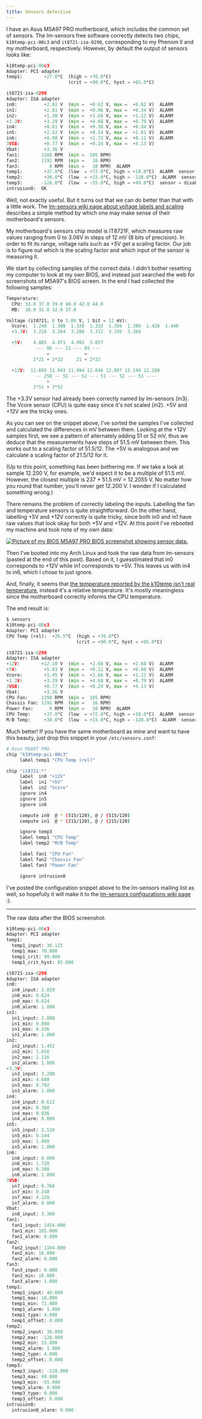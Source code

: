```yaml
---
title: Sensors detective
---
```


I have an Asus M5A97 PRO motherboard, which includes the common set of
sensors.  The lm-sensors free software correctly detects two chips,
`k10temp-pci-00c3` and `it8721-isa-0290`, corresponding to my Phenom
II and my motherboard, respectively.  However, by default the output
of sensors looks like:

<!--more-->

```python
k10temp-pci-00c3
Adapter: PCI adapter
temp1:        +27.0°C  (high = +70.0°C)
                       (crit = +90.0°C, hyst = +85.0°C)

it8721-isa-0290
Adapter: ISA adapter
in0:          +2.82 V  (min =  +0.62 V, max =  +0.62 V)  ALARM
in1:          +2.81 V  (min =  +0.06 V, max =  +0.34 V)  ALARM
in2:          +1.30 V  (min =  +1.66 V, max =  +1.12 V)  ALARM
+3.3V:        +3.29 V  (min =  +4.68 V, max =  +0.79 V)  ALARM
in4:          +0.61 V  (min =  +0.36 V, max =  +0.94 V)
in5:          +2.52 V  (min =  +0.14 V, max =  +1.01 V)  ALARM
in6:          +0.00 V  (min =  +1.73 V, max =  +0.11 V)  ALARM
3VSB:         +0.77 V  (min =  +0.24 V, max =  +4.13 V)
Vbat:         +3.36 V
fan1:        1288 RPM  (min =  105 RPM)
fan2:        1192 RPM  (min =   16 RPM)
fan3:           0 RPM  (min =   10 RPM)  ALARM
temp1:        +37.0°C  (low  = +72.0°C, high = +10.0°C)  ALARM  sensor = thermistor
temp2:        +30.0°C  (low  = +15.0°C, high = -128.0°C)  ALARM  sensor = thermistor
temp3:       -128.0°C  (low  = -55.0°C, high = +49.0°C)  sensor = disabled
intrusion0:  OK
```

Well, not exactly useful.  But it turns out that we can do better than
that with a little work. The <a
href="http://www.lm-sensors.org/wiki/VoltageLabelsAndScaling">lm-sensors
wiki page about voltage labels and scaling</a> describes a simple
method by which one may make sense of their motherboard's sensors.

My motherboard's sensors chip model is IT8721F, which measures raw
values ranging from 0 to 3.06V in steps of 12 mV (8 bits of
precision).  In order to fit its range, voltage rails such as +5V get
a scaling factor.  Our job is to figure out which is the scaling
factor and which input of the sensor is measuring it.

We start by collecting samples of the correct data.  I didn't bother
resetting my computer to look at my own BIOS, and instead just
searched the web for screenshots of M5A97's BIOS screen.  In the end I
had collected the following samples:

```python
Temperature:
  CPU: 33.0 37.0 39.0 40.0 42.0 44.0
  MB:  30.0 31.0 32.0 37.0

Voltage (it8721, 0 to 3.06 V, 1 bit = 12 mV):
  Vcore:  1.248  1.308  1.320  1.332  1.356  1.380  1.428  1.440
  +3.3V:  3.216  3.264  3.288  3.312  3.336  3.360

  +5V:    4.885  4.971  4.992  5.057
           --- 86 --- 21 --- 65 ---
               =             =
          2*21 + 2*22     21 + 2*22

  +12V:  11.685 11.943 11.994 12.046 12.097 12.149 12.200
           -- 258 -- 51 --- 52 --- 51 --- 52 --- 51 ----
               =
          2*51 + 3*52
```

The +3.3V sensor had already been correctly named by lm-sensors (in3).
The Vcore sensor (CPU) is quite easy since it's not scaled (in2). +5V
and +12V are the tricky ones.

As you can see on the snippet above, I've sorted the samples I've
collected and calculated the differences in mV between them.  Looking
at the +12V samples first, we see a pattern of alternately adding 51
or 52 mV, thus we deduce that the measurements have steps of 51.5 mV
between them.  This works out to a scaling factor of 51.5/12.  The +5V
is analogous and we calculate a scaling factor of 21.5/12 for it.

(Up to this point, something has been bothering me.  If we take a look
at sample 12.200 V, for example, we'd expect it to be a multiple
of 51.5 mV.  However, the closest multiple is 237 * 51.5 mV = 12.2055
V.  No matter how you round that number, you'll never get 12.200 V.  I
wonder if I calculated something wrong.)

There remains the problem of correctly labeling the inputs.  Labelling
the fan and temperature sensors is quite straightforward. On the other
hand, labelling +5V and +12V correctly is quite tricky, since both in0
and in1 have raw values that look okay for both +5V and +12V.  At this
point I've rebooted my machine and took note of my own data:

<a class="picture" target="_blank" href="/images/2013-12-bios-full.jpg" title="Full size image"><img src="/images/2013-12-bios.jpg" alt="Picture of my BIOS"> M5A97 PRO BIOS screenshot showing sensor data.</a>

Then I've booted into my Arch Linux and took the raw data from
lm-sensors (pasted at the end of this post). Based on it, I
guesstimated that in0 corresponds to +12V while in1 corresponds to
+5V.  This leaves us with in4 to in6, which I chose to just ignore.

And, finally, it seems that <a
href="https://www.kernel.org/doc/Documentation/hwmon/k10temp">the
temperature reported by the k10temp isn't real temperature</a>,
instead it's a relative temperature.  It's mostly meaningless since
the motherboard correctly informs the CPU temperature.

The end result is:

```python
$ sensors
k10temp-pci-00c3
Adapter: PCI adapter
CPU Temp (rel):  +26.5°C  (high = +70.0°C)
                          (crit = +90.0°C, hyst = +85.0°C)

it8721-isa-0290
Adapter: ISA adapter
+12V:        +12.10 V  (min =  +2.68 V, max =  +2.68 V)  ALARM
+5V:          +5.03 V  (min =  +0.11 V, max =  +0.60 V)  ALARM
Vcore:        +1.45 V  (min =  +1.66 V, max =  +1.12 V)  ALARM
+3.3V:        +3.29 V  (min =  +4.68 V, max =  +0.79 V)  ALARM
3VSB:         +0.77 V  (min =  +0.24 V, max =  +4.13 V)
Vbat:         +3.36 V
CPU Fan:     1290 RPM  (min =  105 RPM)
Chassis Fan: 1192 RPM  (min =   16 RPM)
Power Fan:      0 RPM  (min =   10 RPM)  ALARM
CPU Temp:     +37.0°C  (low  = +72.0°C, high = +10.0°C)  ALARM  sensor = thermistor
M/B Temp:     +30.0°C  (low  = +15.0°C, high = -128.0°C)  ALARM  sensor = thermistor
```

Much better!  If you have the same motherboard as mine and want to
have this beauty, just drop this snippet in your `/etc/sensors.conf`:

```bash
# Asus M5A97 PRO
chip "k10temp-pci-00c3"
     label temp1 "CPU Temp (rel)"

chip "it8721-*"
     label  in0 "+12V"
     label  in1 "+5V"
     label  in2 "Vcore"
     ignore in4
     ignore in5
     ignore in6

     compute in0  @ * (515/120), @ / (515/120)
     compute in1  @ * (215/120), @ / (215/120)

     ignore temp3
     label temp1 "CPU Temp"
     label temp2 "M/B Temp"

     label fan1 "CPU Fan"
     label fan2 "Chassis Fan"
     label fan3 "Power Fan"

     ignore intrusion0
```

I've posted the configuration snippet above to the lm-sensors mailing
list as well, so hopefully it will make it to the <a
href="http://www.lm-sensors.org/wiki/Configurations">lm-sensors
configurations wiki page</a> :).

<hr>

The raw data after the BIOS screenshot:

```python
k10temp-pci-00c3
Adapter: PCI adapter
temp1:
  temp1_input: 30.125
  temp1_max: 70.000
  temp1_crit: 90.000
  temp1_crit_hyst: 85.000

it8721-isa-0290
Adapter: ISA adapter
in0:
  in0_input: 2.820
  in0_min: 0.624
  in0_max: 0.624
  in0_alarm: 1.000
in1:
  in1_input: 2.808
  in1_min: 0.060
  in1_max: 0.336
  in1_alarm: 1.000
in2:
  in2_input: 1.452
  in2_min: 1.656
  in2_max: 1.116
  in2_alarm: 1.000
+3.3V:
  in3_input: 3.288
  in3_min: 4.680
  in3_max: 0.792
  in3_alarm: 1.000
in4:
  in4_input: 0.612
  in4_min: 0.360
  in4_max: 0.936
  in4_alarm: 0.000
in5:
  in5_input: 2.520
  in5_min: 0.144
  in5_max: 1.008
  in5_alarm: 1.000
in6:
  in6_input: 0.000
  in6_min: 1.728
  in6_max: 0.108
  in6_alarm: 1.000
3VSB:
  in7_input: 0.768
  in7_min: 0.240
  in7_max: 4.128
  in7_alarm: 0.000
Vbat:
  in8_input: 3.360
fan1:
  fan1_input: 1454.000
  fan1_min: 105.000
  fan1_alarm: 0.000
fan2:
  fan2_input: 1194.000
  fan2_min: 16.000
  fan2_alarm: 0.000
fan3:
  fan3_input: 0.000
  fan3_min: 10.000
  fan3_alarm: 1.000
temp1:
  temp1_input: 40.000
  temp1_max: 10.000
  temp1_min: 72.000
  temp1_alarm: 1.000
  temp1_type: 4.000
  temp1_offset: 0.000
temp2:
  temp2_input: 30.000
  temp2_max: -128.000
  temp2_min: 15.000
  temp2_alarm: 1.000
  temp2_type: 4.000
  temp2_offset: 0.000
temp3:
  temp3_input: -128.000
  temp3_max: 49.000
  temp3_min: -55.000
  temp3_alarm: 0.000
  temp3_type: 0.000
  temp3_offset: 0.000
intrusion0:
  intrusion0_alarm: 0.000
```
